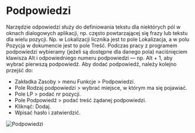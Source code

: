 # Podpowiedzi

Narzędzie odpowiedzi służy do definiowania tekstu dla niektórych pól w oknach dialogowych aplikacji, np. często powtarzającej się frazy lub tekstu dla wielu pozycji. Np. w Lokalizacji licznika jest to pole Lokalizacja, a w polu Pozycja w dokumencie jest to pole Treść. Podczas pracy z programem podpowiedzi wybieramy (jeżeli są dostępne dla danego pola) naciśnięciem klawisza Alt i odpowiedniego numeru podpowiedzi — np. Alt + 1, aby wybrać pierwszą podpowiedź. Aby dodać podpowiedź, należy kolejno przejść do:

- Zakładka Zasoby > menu Funkcje > Podpowiedzi.
- Pole Rodzaj podpowiedzi > wybrać miejsce, w którym ma się pojawiać.
- Pole LP > podać nr pozycji.
- Pole Podpowiedź > podać treść żądanej podpowiedzi.
- Kliknąć: Dodaj.
- Wpisać hasło i zatwierdzić.

![Podpowiedzi](podpowiedzi1.gif)